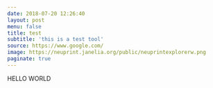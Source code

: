 ```yaml
---
date: 2018-07-20 12:26:40
layout: post
menu: false
title: test
subtitle: 'this is a test tool'
source: https://www.google.com/
image: https://neuprint.janelia.org/public/neuprintexplorerw.png
paginate: true
---
```

HELLO WORLD
